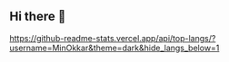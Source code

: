 ## Hi there 👋



https://github-readme-stats.vercel.app/api/top-langs/?username=MinOkkar&theme=dark&hide_langs_below=1
